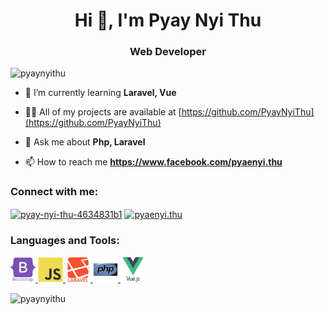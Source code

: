 <h1 align="center">Hi 👋, I'm Pyay Nyi Thu</h1>
<h3 align="center">Web Developer</h3>

<p align="left"> <img src="https://komarev.com/ghpvc/?username=pyaynyithu&label=Profile%20views&color=0e75b6&style=flat" alt="pyaynyithu" /> </p>

- 🌱 I’m currently learning **Laravel, Vue**

- 👨‍💻 All of my projects are available at [https://github.com/PyayNyiThu](https://github.com/PyayNyiThu)

- 💬 Ask me about **Php, Laravel**

- 📫 How to reach me **https://www.facebook.com/pyaenyi.thu**

<h3 align="left">Connect with me:</h3>
<p align="left">
<a href="https://linkedin.com/in/pyay-nyi-thu-4634831b1" target="blank"><img align="center" src="https://raw.githubusercontent.com/rahuldkjain/github-profile-readme-generator/master/src/images/icons/Social/linked-in-alt.svg" alt="pyay-nyi-thu-4634831b1" height="30" width="40" /></a>
<a href="https://fb.com/pyaenyi.thu" target="blank"><img align="center" src="https://raw.githubusercontent.com/rahuldkjain/github-profile-readme-generator/master/src/images/icons/Social/facebook.svg" alt="pyaenyi.thu" height="30" width="40" /></a>
</p>

<h3 align="left">Languages and Tools:</h3>
<p align="left"> <a href="https://getbootstrap.com" target="_blank" rel="noreferrer"> <img src="https://raw.githubusercontent.com/devicons/devicon/master/icons/bootstrap/bootstrap-plain-wordmark.svg" alt="bootstrap" width="40" height="40"/> </a> <a href="https://developer.mozilla.org/en-US/docs/Web/JavaScript" target="_blank" rel="noreferrer"> <img src="https://raw.githubusercontent.com/devicons/devicon/master/icons/javascript/javascript-original.svg" alt="javascript" width="40" height="40"/> </a> <a href="https://laravel.com/" target="_blank" rel="noreferrer"> <img src="https://raw.githubusercontent.com/devicons/devicon/master/icons/laravel/laravel-plain-wordmark.svg" alt="laravel" width="40" height="40"/> </a> <a href="https://www.php.net" target="_blank" rel="noreferrer"> <img src="https://raw.githubusercontent.com/devicons/devicon/master/icons/php/php-original.svg" alt="php" width="40" height="40"/> </a> <a href="https://vuejs.org/" target="_blank" rel="noreferrer"> <img src="https://raw.githubusercontent.com/devicons/devicon/master/icons/vuejs/vuejs-original-wordmark.svg" alt="vuejs" width="40" height="40"/> </a> </p>

<p><img align="center" src="https://github-readme-stats.vercel.app/api/top-langs?username=pyaynyithu&show_icons=true&locale=en&layout=compact" alt="pyaynyithu" /></p>
